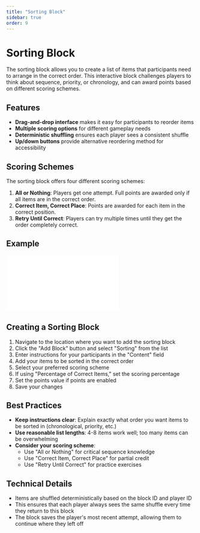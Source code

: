 ```yaml
---
title: "Sorting Block"
sidebar: true
order: 9
---
```


# Sorting Block

The sorting block allows you to create a list of items that participants need to arrange in the correct order. This interactive block challenges players to think about sequence, priority, or chronology, and can award points based on different scoring schemes.

## Features

- **Drag-and-drop interface** makes it easy for participants to reorder items
- **Multiple scoring options** for different gameplay needs
- **Deterministic shuffling** ensures each player sees a consistent shuffle
- **Up/down buttons** provide alternative reordering method for accessibility

## Scoring Schemes

The sorting block offers four different scoring schemes:

1. **All or Nothing**: Players get one attempt. Full points are awarded only if all items are in the correct order.
2. **Correct Item, Correct Place**: Points are awarded for each item in the correct position.
3. **Retry Until Correct**: Players can try multiple times until they get the order completely correct.

## Example

<iframe class="w-full aspect-video" src="/static/images/docs/user/blocks/block-sorting-preview.mp4" frameborder="0" allowfullscreen></iframe>

## Creating a Sorting Block

1. Navigate to the location where you want to add the sorting block
2. Click the "Add Block" button and select "Sorting" from the list
3. Enter instructions for your participants in the "Content" field
4. Add your items to be sorted in the correct order
5. Select your preferred scoring scheme
6. If using "Percentage of Correct Items," set the scoring percentage
7. Set the points value if points are enabled
8. Save your changes

## Best Practices

- **Keep instructions clear**: Explain exactly what order you want items to be sorted in (chronological, priority, etc.)
- **Use reasonable list lengths**: 4-8 items work well; too many items can be overwhelming
- **Consider your scoring scheme**: 
  - Use "All or Nothing" for critical sequence knowledge
  - Use "Correct Item, Correct Place" for partial credit
  - Use "Retry Until Correct" for practice exercises

## Technical Details

- Items are shuffled deterministically based on the block ID and player ID
- This ensures that each player always sees the same shuffle every time they return to this block
- The block saves the player's most recent attempt, allowing them to continue where they left off

